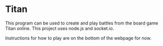 Titan
=====

This program can be used to create and play battles from the board game Titan online.  This project uses node.js and socket.io.

Instructions for how to play are on the bottom of the webpage for now.

